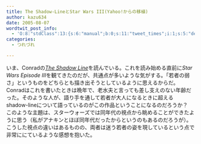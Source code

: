 ```yaml
---
title: The Shadow-LineとStar Wars III(Yahoo!からの移植)
author: kazu634
date: 2005-08-07
wordtwit_post_info:
  - 'O:8:"stdClass":13:{s:6:"manual";b:0;s:11:"tweet_times";i:1;s:5:"delay";i:0;s:7:"enabled";i:1;s:10:"separation";s:2:"60";s:7:"version";s:3:"3.7";s:14:"tweet_template";b:0;s:6:"status";i:2;s:6:"result";a:0:{}s:13:"tweet_counter";i:2;s:13:"tweet_log_ids";a:1:{i:0;i:1917;}s:9:"hash_tags";a:0:{}s:8:"accounts";a:1:{i:0;s:7:"kazu634";}}'
categories:
  - つれづれ

---
```

<div class="section">
<p>
    いま、Conradの<a href="https://www.amazon.co.jp/exec/obidos/ASIN/0140180974/qid=1122743679/sr=8-1/ref=sr_8_xs_ap_i1_xgl/249-0170639-2669919" onclick="__gaTracker('send', 'event', 'outbound-article', 'https://www.amazon.co.jp/exec/obidos/ASIN/0140180974/qid=1122743679/sr=8-1/ref=sr_8_xs_ap_i1_xgl/249-0170639-2669919', 'The Shadow Line');" target="_blank"><em>The Shadow Line</em></a>を読んでいる。これを読み始める直前に<em>Star Wars Episode III</em>を観てきたのだが、共通点が多いような気がする。「若者の弱さ」というものをどちらとも描き出そうとしているように思えるからだ。<br />Conradはこれを書いたときは晩年で、老水夫と言っても差し支えのない年齢だった。そのような人が、語り手を通して若者が大人になるときに超えるshadow-lineについて語っているのがこの作品ということになるのだろうか？<br />このような主題は、スターウォーズでは同年代の視点から眺めることができたように思う（私がアナキンとほぼ同年代だったからというのもあるのだろうが）。<br />こうした視点の違いはあるものの、両者は迷う若者の姿を現しているという点で非常ににているような感想を抱いた。
</p>
</div>

